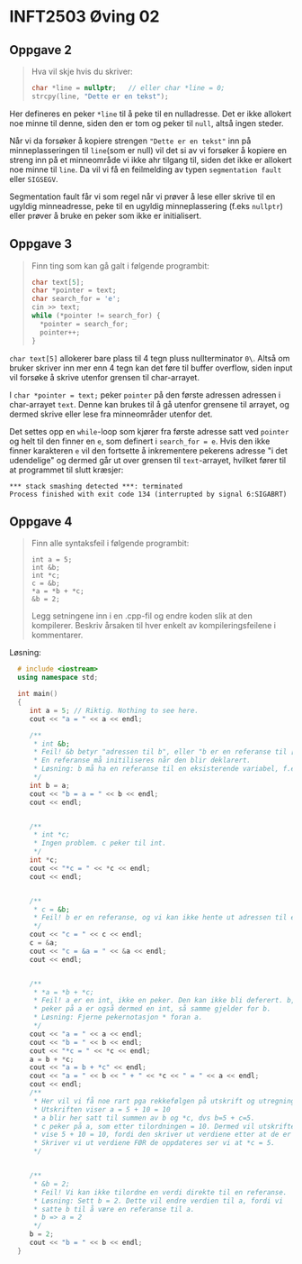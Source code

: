# INFT2503 Øving 02

## Oppgave 2

> Hva vil skje hvis du skriver:
>
> ```c++
> char *line = nullptr;   // eller char *line = 0;
> strcpy(line, "Dette er en tekst");
> ```

Her defineres en peker `*line` til å peke til en nulladresse. Det er ikke allokert noe minne til denne, siden den er tom og peker til `null`, altså ingen steder.

Når vi da forsøker å kopiere strengen `"Dette er en tekst"` inn på minneplasseringen til `line`(som er null) vil det si av vi forsøker å kopiere en streng inn på et minneområde vi ikke ahr tilgang til, siden det ikke er allokert noe minne til `line`. Da vil vi få en feilmelding av typen `segmentation fault` eller `SIGSEGV`.

Segmentation fault får vi som regel når vi prøver å lese eller skrive til en ugyldig minneadresse, peke til en ugyldig minneplassering (f.eks `nullptr`) eller prøver å bruke en peker som ikke er initialisert.



## Oppgave 3

> Finn ting som kan gå galt i følgende programbit:
>
> ```c++
> char text[5];
> char *pointer = text;
> char search_for = 'e';
> cin >> text;
> while (*pointer != search_for) {
>   *pointer = search_for;
>   pointer++;
> }
> ```



`char text[5]` allokerer bare plass til 4 tegn pluss nullterminator `0\`. Altså om bruker skriver inn mer enn 4 tegn kan det føre til buffer overflow, siden input vil forsøke å skrive utenfor grensen til char-arrayet.

I `char *pointer = text;` peker `pointer` på den første adressen adressen i char-arrayet `text`. Denne kan brukes til å gå utenfor grensene til arrayet, og dermed skrive eller lese fra minneområder utenfor det.

Det settes opp en `while`-loop som kjører fra første adresse satt ved `pointer` og  helt til den finner en `e`, som definert i `search_for = e`. Hvis den ikke finner karakteren `e` vil den fortsette å inkrementere pekerens adresse "i det udendelige"  og dermed går ut over grensen til `text`-arrayet, hvilket fører til at programmet til slutt kræsjer:

```
*** stack smashing detected ***: terminated
Process finished with exit code 134 (interrupted by signal 6:SIGABRT)
```



## Oppgave 4

> Finn alle syntaksfeil i følgende programbit:
>
> ```
> int a = 5;
> int &b;
> int *c;
> c = &b;
> *a = *b + *c;
> &b = 2;
> ```
>
> Legg setningene inn i en .cpp-fil og endre koden slik at den kompilerer. Beskriv årsaken til hver enkelt av kompileringsfeilene i kommentarer.



Løsning:

```c++
  # include <iostream>
  using namespace std;

  int main()
  {
     int a = 5; // Riktig. Nothing to see here.
     cout << "a = " << a << endl;

     /**
      * int &b;
      * Feil! &b betyr "adressen til b", eller "b er en referanse til [noe]".
      * En referanse må initiliseres når den blir deklarert.
      * Løsning: b må ha en referanse til en eksisterende variabel, f.eks a.
      */
     int b = a;
     cout << "b = a = " << b << endl;
     cout << endl;


     /**
      * int *c;
      * Ingen problem. c peker til int.
      */
     int *c;
     cout << "*c = " << *c << endl;
     cout << endl;


     /**
      * c = &b;
      * Feil! b er en referanse, og vi kan ikke hente ut adressen til en referanse slik.
      */
     cout << "c = " << c << endl;
     c = &a;
     cout << "c = &a = " << &a << endl;
     cout << endl;


     /**
      * *a = *b + *c;
      * Feil! a er en int, ikke en peker. Den kan ikke bli deferert. b, som nå
      * peker på a er også dermed en int, så samme gjelder for b.
      * Løsning: Fjerne pekernotasjon * foran a.
      */
     cout << "a = " << a << endl;
     cout << "b = " << b << endl;
     cout << "*c = " << *c << endl;
     a = b + *c;
     cout << "a = b + *c" << endl;
     cout << "a = " << b << " + " << *c << " = " << a << endl;
     cout << endl;
     /**
      * Her vil vi få noe rart pga rekkefølgen på utskrift og utregning! 
      * Utskriften viser a = 5 + 10 = 10
      * a blir her satt til summen av b og *c, dvs b=5 + c=5.
      * c peker på a, som etter tilordningen = 10. Dermed vil utskriften
      * vise 5 + 10 = 10, fordi den skriver ut verdiene etter at de er oppdatert.
      * Skriver vi ut verdiene FØR de oppdateres ser vi at *c = 5.
      */


     /**
      * &b = 2;
      * Feil! Vi kan ikke tilordne en verdi direkte til en referanse.
      * Løsning: Sett b = 2. Dette vil endre verdien til a, fordi vi
      * satte b til å være en referanse til a.
      * b => a = 2
      */
     b = 2;
     cout << "b = " << b << endl;
  }
```
